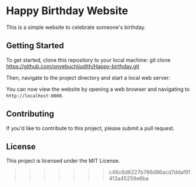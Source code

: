 
# Happy Birthday Website

This is a simple website to celebrate someone's birthday.

## Getting Started

To get started, clone this repository to your local machine:
git clone https://github.com/onyebuchijudith/Happy-birthday.git

Then, navigate to the project directory and start a local web server:

You can now view the website by opening a web browser and navigating to `http://localhost:8000`.

## Contributing

If you'd like to contribute to this project, please submit a pull request.

## License

This project is licensed under the MIT License.
>>>>>>> c46c6d6227b786d86acd7ddaf91413a45259e6ba
